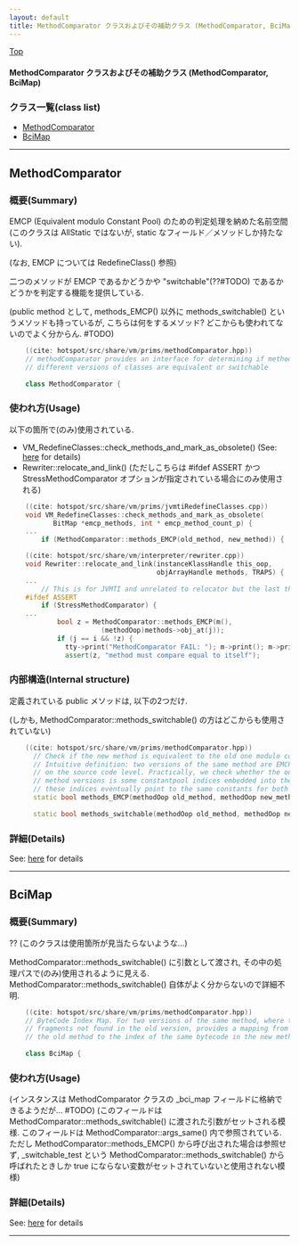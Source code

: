 ```yaml
---
layout: default
title: MethodComparator クラスおよびその補助クラス (MethodComparator, BciMap)
---
```

[Top](../index.html)

#### MethodComparator クラスおよびその補助クラス (MethodComparator, BciMap)



### クラス一覧(class list)

  * [MethodComparator](#nohoV2Dry0)
  * [BciMap](#noDO85knvR)


---
## <a name="nohoV2Dry0" id="nohoV2Dry0">MethodComparator</a>

### 概要(Summary)
EMCP (Equivalent modulo Constant Pool) のための判定処理を納めた名前空間
(このクラスは AllStatic ではないが, static なフィールド／メソッドしか持たない).

(なお, EMCP については RedefineClass() 参照)

二つのメソッドが EMCP であるかどうかや "switchable"(??#TODO) であるかどうかを判定する機能を提供している.

(public method として, methods_EMCP() 以外に methods_switchable() というメソッドも持っているが, こちらは何をするメソッド? 
 どこからも使われてないのでよく分からん. #TODO)


```cpp
    ((cite: hotspot/src/share/vm/prims/methodComparator.hpp))
    // methodComparator provides an interface for determining if methods of
    // different versions of classes are equivalent or switchable
    
    class MethodComparator {
```

### 使われ方(Usage)
以下の箇所で(のみ)使用されている.

* VM_RedefineClasses::check_methods_and_mark_as_obsolete()  (See: [here](no2935-Vj.html) for details)
* Rewriter::relocate_and_link()
  (ただしこちらは #ifdef ASSERT かつ StressMethodComparator オプションが指定されている場合にのみ使用される)


```cpp
    ((cite: hotspot/src/share/vm/prims/jvmtiRedefineClasses.cpp))
    void VM_RedefineClasses::check_methods_and_mark_as_obsolete(
           BitMap *emcp_methods, int * emcp_method_count_p) {
    ...
        if (MethodComparator::methods_EMCP(old_method, new_method)) {
```


```cpp
    ((cite: hotspot/src/share/vm/interpreter/rewriter.cpp))
    void Rewriter::relocate_and_link(instanceKlassHandle this_oop,
                                     objArrayHandle methods, TRAPS) {
    ...
        // This is for JVMTI and unrelated to relocator but the last thing we do
    #ifdef ASSERT
        if (StressMethodComparator) {
    ...
            bool z = MethodComparator::methods_EMCP(m(),
                       (methodOop)methods->obj_at(j));
            if (j == i && !z) {
              tty->print("MethodComparator FAIL: "); m->print(); m->print_codes();
              assert(z, "method must compare equal to itself");
```

### 内部構造(Internal structure)
定義されている public メソッドは, 以下の2つだけ.

(しかも, MethodComparator::methods_switchable() の方はどこからも使用されていない)

```cpp
    ((cite: hotspot/src/share/vm/prims/methodComparator.hpp))
      // Check if the new method is equivalent to the old one modulo constant pool (EMCP).
      // Intuitive definition: two versions of the same method are EMCP, if they don't differ
      // on the source code level. Practically, we check whether the only difference between
      // method versions is some constantpool indices embedded into the bytecodes, and whether
      // these indices eventually point to the same constants for both method versions.
      static bool methods_EMCP(methodOop old_method, methodOop new_method);
    
      static bool methods_switchable(methodOop old_method, methodOop new_method, BciMap &bci_map);
```




### 詳細(Details)
See: [here](../doxygen/classMethodComparator.html) for details

---
## <a name="noDO85knvR" id="noDO85knvR">BciMap</a>

### 概要(Summary)
?? (このクラスは使用箇所が見当たらないような...)

MethodComparator::methods_switchable() に引数として渡され, その中の処理パスで(のみ)使用されるように見える.
MethodComparator::methods_switchable() 自体がよく分からないので詳細不明.


```cpp
    ((cite: hotspot/src/share/vm/prims/methodComparator.hpp))
    // ByteCode Index Map. For two versions of the same method, where the new version may contain
    // fragments not found in the old version, provides a mapping from an index of a bytecode in
    // the old method to the index of the same bytecode in the new method.
    
    class BciMap {
```

### 使われ方(Usage)
(インスタンスは MethodComparator クラスの _bci_map フィールドに格納できるようだが... #TODO)
(このフィールドは MethodComparator::methods_switchable() に渡された引数がセットされる模様.
このフィールドは MethodComparator::args_same() 内で参照されている.
ただし MethodComparator::methods_EMCP() から呼び出された場合は参照せず,
_switchable_test という MethodComparator::methods_switchable() から呼ばれたときしか
true にならない変数がセットされていないと使用されない模様)




### 詳細(Details)
See: [here](../doxygen/classBciMap.html) for details

---
